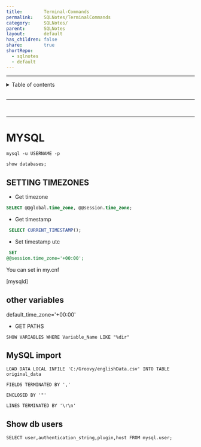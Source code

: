 ```yaml
---
title:        Terminal-Commands
permalink:    SQLNotes/TerminalCommands
category:     SQLNotes/
parent:       SQLNotes
layout:       default
has_children: false
share:        true
shortRepo:
  - sqlnotes
  - default
---
```


***

<details  markdown="block">  
  <summary>  
    Table of contents  
  </summary>  
  {: .text-delta }  
1. TOC  
{:toc}  
</details>  

<br/>  

***  

<br/>  

***

# MYSQL

```shell
mysql -u USERNAME -p

```

```shell
show databases;

```
## SETTING TIMEZONES

- Get timezone

```sql
SELECT @@global.time_zone, @@session.time_zone;
```

- Get timestamp

```sql
 SELECT CURRENT_TIMESTAMP();
```

- Set timestamp utc

```sql
 SET
@@session.time_zone='+00:00';
```

You can set in my.cnf

[mysqld]

## other variables

default_time_zone='+00:00'

- GET PATHS

```mysql
SHOW VARIABLES WHERE Variable_Name LIKE "%dir"
```

## MySQL import

```shell
LOAD DATA LOCAL INFILE 'C:/Groovy/englishData.csv' INTO TABLE original_data 

FIELDS TERMINATED BY ','  

ENCLOSED BY '"'  

LINES TERMINATED BY '\r\n' 
```

## Show db users

```mysql
SELECT user,authentication_string,plugin,host FROM mysql.user;
```